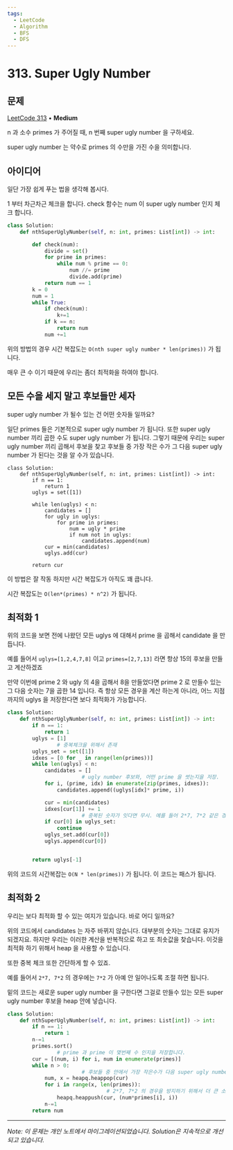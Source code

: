 ```yaml
---
tags:
  - LeetCode
  - Algorithm
  - BFS
  - DFS
---
```


# 313. Super Ugly Number

## 문제

[LeetCode 313](https://leetcode.com/problems/super-ugly-number/) • **Medium**

n 과 소수 primes 가 주어질 때, n 번째 super ugly number 을 구하세요.

super ugly number 는 약수로 primes 의 수만을 가진 수을 의미합니다.

## 아이디어

일단 가장 쉽게 푸는 법을 생각해 봅시다.

1 부터 차근차근 체크을 합니다. check 함수는 num 이 super ugly number 인지 체크 합니다.

```python
class Solution:
    def nthSuperUglyNumber(self, n: int, primes: List[int]) -> int:

        def check(num):
            divide = set()
            for prime in primes:
                while num % prime == 0:
                    num //= prime
                    divide.add(prime)
            return num == 1
        k = 0
        num = 1
        while True:
            if check(num):
                k+=1
            if k == n:
                return num
            num +=1
```

위의 방법의 경우 시간 복잡도는 `O(nth super ugly number * len(primes))` 가 됩니다.

매우 큰 수 이기 때문에 우리는 좀더 최적화을 하여야 합니다.

## 모든 수을 세지 말고 후보들만 세자

super ugly number 가 될수 있는 건 어떤 숫자들 일까요?

일단 primes 들은 기본적으로 super ugly number 가 됩니다. 또한 super ugly number 끼리 곱한 수도 super ugly number 가 됩니다. 그렇기 때문에 우리는 super ugly number 끼리 곱해서 후보을 찾고 후보들 중 가장 작은 수가 그 다음 super ugly number 가 된다는 것을 알 수가 있습니다.

```Plain
class Solution:
    def nthSuperUglyNumber(self, n: int, primes: List[int]) -> int:
        if n == 1:
            return 1
        uglys = set([1])

        while len(uglys) < n:
            candidates = []
            for ugly in uglys:
                for prime in primes:
                    num = ugly * prime
                    if num not in uglys:
                        candidates.append(num)
            cur = min(candidates)
            uglys.add(cur)

        return cur
```

이 방법은 잘 작동 하지만 시간 복잡도가 아직도 꽤 큽니다.

시간 복잡도는 `O(len*(primes) * n^2)` 가 됩니다.

## 최적화 1

위의 코드을 보면 전에 나왔던 모든 uglys 에 대해서 prime 을 곱해서 candidate 을 만듭니다.

예를 들어서 `uglys=[1,2,4,7,8]` 이고 `primes=[2,7,13]` 라면 항상 15의 후보을 만들고 계산하겠죠

만약 이번에 prime 2 와 ugly 의 4을 곱해서 8을 만들었다면 prime 2 로 만들수 있는 그 다음 숫자는 7을 곱한 14 입니다. 즉 항상 모든 경우을 계산 하는게 아니라, 어느 지점까지의 uglys 을 저장한다면 보다 최적화가 가능합니다.

```python
class Solution:
    def nthSuperUglyNumber(self, n: int, primes: List[int]) -> int:
        if n == 1:
            return 1
        uglys = [1]
				# 중복체크을 위해서 존재
        uglys_set = set([1])
        idxes = [0 for _ in range(len(primes))]
        while len(uglys) < n:
            candidates = []
						# ugly number 후보와, 어떤 prime 을 썻는지을 저장.
            for i, (prime, idx) in enumerate(zip(primes, idxes)):
                candidates.append((uglys[idx]* prime, i))

            cur = min(candidates)
            idxes[cur[1]] += 1
						# 중복된 숫자가 잇다면 무시. 예를 들어 2*7, 7*2 같은 경우
            if cur[0] in uglys_set:
                continue
            uglys_set.add(cur[0])
            uglys.append(cur[0])


        return uglys[-1]
```

위의 코드의 시간복잡는 `O(N * len(primes))` 가 됩니다. 이 코드는 패스가 됩니다.

## 최적화 2

우리는 보다 최적화 할 수 있는 여지가 있습니다. 바로 어디 일까요?

위의 코드에서 candidates 는 자주 바뀌지 않습니다. 대부분의 숫자는 그대로 유지가 되겠지요. 하지만 우리는 이러한 계산을 반복적으로 하고 또 최솟값을 찾습니다. 이것을 최적화 하기 위해서 heap 을 사용할 수 있습니다.

또한 중복 체크 또한 간단하게 할 수 있죠.

예를 들어서 `2*7, 7*2` 의 경우에는 `7*2` 가 아예 안 일어나도록 조절 하면 됩니다.

밑의 코드는 새로운 super ugly number 을 구한다면 그걸로 만들수 있는 모든 super ugly number 후보을 heap 안에 넣습니다.

```python
class Solution:
    def nthSuperUglyNumber(self, n: int, primes: List[int]) -> int:
        if n == 1:
            return 1
        n-=1
        primes.sort()
				# prime 과 prime 이 몇번째 수 인지을 저장합니다.
        cur = [(num, i) for i, num in enumerate(primes)]
        while n > 0:
						# 후보들 중 안에서 가장 작은수가 다음 super ugly number 입니다.
            num, x = heapq.heappop(cur)
            for i in range(x, len(primes)):
								# 2*7, 7*2 의 경우을 방지하기 위해서 더 큰 소수만 곱셈을 합니다.
                heapq.heappush(cur, (num*primes[i], i))
            n-=1
        return num
```

---

*Note: 이 문제는 개인 노트에서 마이그레이션되었습니다. Solution은 지속적으로 개선되고 있습니다.*
